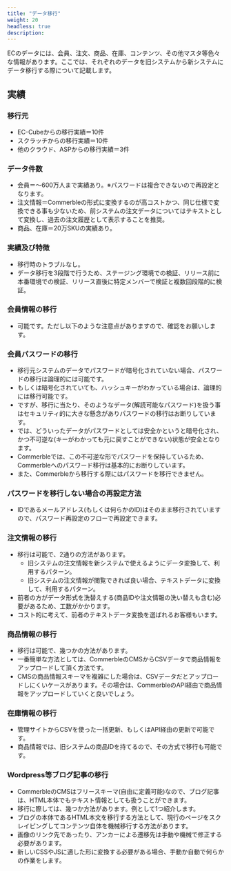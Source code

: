```yaml
---
title: "データ移行"
weight: 20
headless: true
description: 
---
```


ECのデータには、会員、注文、商品、在庫、コンテンツ、その他マスタ等色々な情報があります。ここでは、それぞれのデータを旧システムから新システムにデータ移行する際について記載します。

## 実績

### 移行元

- EC-Cubeからの移⾏実績＝10件
- スクラッチからの移⾏実績＝10件
- 他のクラウド、ASPからの移⾏実績＝3件

### データ件数

- 会員＝〜600万⼈まで実績あり。※パスワードは複合できないので再設定となります。
- 注⽂情報＝Commerbleの形式に変換するのが⾼コストかつ、同じ仕様で変換できる事も少ないため、前システムの注⽂データについてはテキストとして変換し、過去の注⽂履歴として表⽰することを推奨。
- 商品、在庫＝20万SKUの実績あり。

### 実績及び特徴

- 移⾏時のトラブルなし。
- データ移⾏を3段階で⾏うため、ステージング環境での検証、リリース前に本番環境での検証、リリース直後に特定メンバーで検証と複数回段階的に検証。


### 会員情報の移行

- 可能です。ただし以下のような注意点がありますので、確認をお願いします。

### 会員パスワードの移行

- 移行元システムのデータでパスワードが暗号化されていない場合、パスワードの移行は論理的には可能です。
- もしくは暗号化されていても、ハッシュキーがわかっている場合は、論理的には移行可能です。
- ですが、移行に当たり、そのようなデータ(解読可能なパスワード)を扱う事はセキュリティ的に大きな懸念がありパスワードの移行はお断りしています。
- では、どういったデータがパスワードとしては安全かというと暗号化され、かつ不可逆な(キーがわかっても元に戻すことができない)状態が安全となります。
- Commerbleでは、この不可逆な形でパスワードを保持しているため、Commerbleへのパスワード移行は基本的にお断りしています。
- また、Commerbleから移行する際にはパスワードを移行できません。

### パスワードを移行しない場合の再設定方法

- IDであるメールアドレス(もしくは何らかのID)はそのまま移行されていますので、パスワード再設定のフローで再設定できます。

### 注文情報の移行

- 移行は可能で、2通りの方法があります。
    + 旧システムの注文情報を新システムで使えるようにデータ変換して、利用するパターン。
    + 旧システムの注文情報が閲覧できれば良い場合、テキストデータに変換して、利用するパターン。
- 前者の方がデータ形式を洗替えする(商品IDや注文情報の洗い替えも含む)必要があるため、工数がかかります。
- コスト的に考えて、前者のテキストデータ変換を選ばれるお客様もいます。

### 商品情報の移行

- 移行は可能で、幾つかの方法があります。
- 一番簡単な方法としては、CommerbleのCMSからCSVデータで商品情報をアップロードして頂く方法です。
- CMSの商品情報スキーマを複雑にした場合は、CSVデータだとアップロードしにくいケースがあります。その場合は、CommerbleのAPI経由で商品情報をアップロードしていくと良いでしょう。

### 在庫情報の移行

- 管理サイトからCSVを使った一括更新、もしくはAPI経由の更新で可能です。
- 商品情報では、旧システムの商品IDを持てるので、その方式で移行も可能です。

### Wordpress等ブログ記事の移行

- CommerbleのCMSはフリースキーマ(自由に定義可能)なので、ブログ記事は、HTML本体でもテキスト情報としても扱うことができます。[](詳しくは＊＊をご覧ください。)
- 移行に際しては、幾つか方法があります。例として1つ紹介します。
- ブログの本体であるHTML本文を移行する方法として、現行のページをスクレイピングしてコンテンツ自体を機械移行する方法があります。
- 画像のリンク先であったり、アンカーによる遷移先は手動や機械で修正する必要があります。
- 新しいCSSやJSに適した形に変換する必要がある場合、手動か自動で何らかの作業をします。
